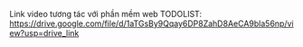 Link video tương tác với phần mềm web TODOLIST: https://drive.google.com/file/d/1aTGsBy9Qqay6DP8ZahD8AeCA9bla56np/view?usp=drive_link